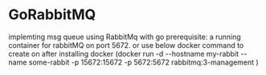 # GoRabbitMQ
implemting msg queue using RabbitMq with go
prerequisite: a running container for rabbitMQ on port 5672.
or use below docker command to create on after installing docker
(docker run -d --hostname my-rabbit --name some-rabbit -p 15672:15672 -p 5672:5672  rabbitmq:3-management )
